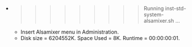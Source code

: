* >>>>>>>>> Running inst-std-system-alsamixer.sh ...
  * Insert Alsamixer menu in Administration.
  * Disk size = 6204552K. Space Used = 8K. Runtime = 00:00:00:01.
